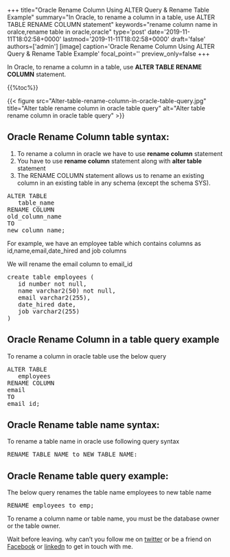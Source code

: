 +++
title="Oracle Rename Column Using ALTER Query & Rename Table Example"
summary="In Oracle, to rename a column in a table, use ALTER TABLE RENAME COLUMN statement"
keywords="rename column name in oralce,rename table in oracle,oracle"
type='post'
date='2019-11-11T18:02:58+0000'
lastmod='2019-11-11T18:02:58+0000'
draft='false'
authors=['admin']
[image]
caption='Oracle Rename Column Using ALTER Query & Rename Table Example'
focal_point=''
preview_only=false
+++

In Oracle, to rename a column in a table, use <strong>ALTER TABLE RENAME COLUMN</strong> statement.

{{%toc%}}

{{< figure src="Alter-table-rename-column-in-oracle-table-query.jpg" title="Alter table rename column in oracle table query" alt="Alter table rename column in oracle table query" >}}

## Oracle Rename Column table syntax:

<ol><li>To rename a column in oracle we have to use <strong>rename column</strong> statement</li><li>You have to use <strong>rename column</strong>&nbsp;statement along with <strong>alter table</strong> statement</li><li>The RENAME COLUMN statement allows us to rename an existing column in an existing table in any schema (except the schema SYS).</li></ol>

<pre>ALTER TABLE
&nbsp; &nbsp;table_name
RENAME COLUMN
old_column_name 
TO
new_column_name;</pre>

For example, we have an employee table which contains columns as id,name,email,date_hired and job columns

We will rename the email column to email_id

<pre>create table employees ( 
   id number not null, 
   name varchar2(50) not null, 
   email varchar2(255), 
   date_hired date, 
   job varchar2(255) 
)</pre>

## Oracle Rename Column in a table query example

To rename a column in oracle table use the below query

<pre>ALTER TABLE
&nbsp; &nbsp;employees
RENAME COLUMN
email&nbsp;
TO
email_id;</pre>

## Oracle Rename table name syntax:

To rename a table name in oracle use following query syntax

<pre>RENAME TABLE_NAME to NEW_TABLE_NAME:</pre>

## Oracle Rename table query example:

The below query renames the table name employees to new table name

<pre>RENAME employees to emp;</pre>

To rename a column name or table name, you must be the database owner or the table owner.

Wait before leaving.
why can’t you follow me on <a href="https://twitter.com/arungudelli" target="_blank" rel="noopener">twitter</a> or be a friend on <a href="https://www.facebook.com/gudelliArun" target="_blank" rel="noopener">Facebook</a> or  <a href="https://www.linkedin.com/in/arungudelli/" target="_blank" rel="noopener">linkedn</a> to get in touch with me.







